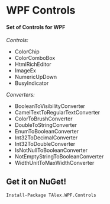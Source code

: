 # WPF Controls
#### Set of Controls for WPF

*Controls:*
* ColorChip
* ColorComboBox
* HtmlRichEditor
* ImageEx
* NumericUpDown
* BusyIndicator

*Converters:*
* BooleanToVisibilityConverter
* CamelTextToRegularTextConverter
* ColorToBrushConverter
* DoubleToStringConverter
* EnumToBooleanConverter
* Int32ToDecimalConverter
* Int32ToDoubleConverter
* IsNotNullToBooleanConverter
* NotEmptyStringToBooleanConverter
* WidthUnitToMaxWidthConverter


## Get it on NuGet!

    Install-Package TAlex.WPF.Controls

